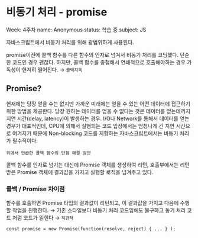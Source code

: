 # 비동기 처리 - promise

Week: 4주차
name: Anonymous
status: 학습 중
subject: JS

자바스크립트에서 비동기 처리를 위해 광범위하게 사용된다.

promise이전에 콜백 함수를 다른 함수의 인자로 넘겨서 비동기 처리를 코딩했다. 단순한 코드인 경우 괜찮다. 하지만, 콜백 함수를 중첩해서 연쇄적으로 호출해야하는 경우 가독성이 현저히 떨어진다. → `콜백지옥`

## Promise?

현재에는 당장 얻을 수는 없지만 가까운 미래에는 얻을 수 있는 어떤 데이터에 접근하기 위한 방법을 제공한다. 당장 원하는 데이터를 얻을 수 없다는 것은 데이터를 얻는데까지 지연 시간(delay, latency)이 발생하는 경우. I/O나 Network를 통해서 데이터를 얻는 경우가 대표적인데, CPU에 의해서 실행되는 코드 입장에서는 엄청나게 긴 지연 시간으로 여겨지기 때문에 Non-blocking 코드를 지향하는 자바스크립트에서는 비동기 처리가 필수적이다.

`위에서 언급한 콜백 함수의 단점 해결 방안`

콜백 함수를 인자로 넘기는 대신에 Promise 객체를 생성하여 리턴, 호출부에서는 리턴받은 Promise 객체에 결과값을 가지고 실행할 로직을 넘겨주고 있다.

### 콜백 / Promise 차이점

함수를 호출하면 Promise 타입의 결과값이 리턴되고, 이 결과값을 가지고 다음에 수행할 작업을 진행한다. → 기존 스타일보다 비동기 처리 코드임에도 불구하고 동기 처리 코드 처럼 코드가 읽힌다 → `직관적`

`const promise = new Promise(function(resolve, reject) { ... } );`